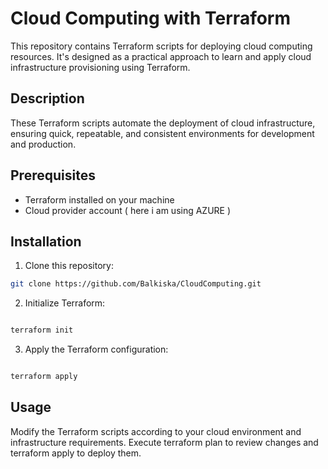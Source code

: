 # Cloud Computing with Terraform

This repository contains Terraform scripts for deploying cloud computing resources. It's designed as a practical approach to learn and apply cloud infrastructure provisioning using Terraform.

## Description

These Terraform scripts automate the deployment of cloud infrastructure, ensuring quick, repeatable, and consistent environments for development and production.

## Prerequisites

- Terraform installed on your machine
- Cloud provider account ( here i am using AZURE )

## Installation

1. Clone this repository:
```bash
git clone https://github.com/Balkiska/CloudComputing.git
```

2. Initialize Terraform:

```bash

terraform init
```

3. Apply the Terraform configuration:

```bash

terraform apply
```
## Usage

Modify the Terraform scripts according to your cloud environment and infrastructure requirements. Execute terraform plan to review changes and terraform apply to deploy them.
